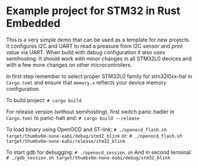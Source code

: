 # Example project for STM32 in Rust Embedded

This is a very simple demo that can be used as a template for new projects. It configures I2C and UART to read a preasure from I2C sensor and print value via UART. When build with debug configuration it also uses semihosting. It should work with minor changes in all STM32L0 devices and with a few more changes on other microcontrollers.

In first step remember to select proper STM32L0 family for stm32l0xx-hal in `Cargo.toml` and ensure that `memory.x` reflects your device memory configuration.

To build project:
`# cargo build`

For release version (without semihosting), first switch panic hadler in `Cargo.toml` to panic-halt and:
`# cargo build --release`

To load binary using OpenOCD and ST-link:
`# ./openocd_flash.sh target/thumbv6m-none-eabi/debug/stm32_blink`
or:
`# ./openocd_flash.sh target/thumbv6m-none-eabi/release/stm32_blink`

To start gdb for debugging:
`# ./openocd_session.sh`
And in second terminal:
`# ./gdb_session.sh target/thumbv6m-none-eabi/debug/stm32_blink`
